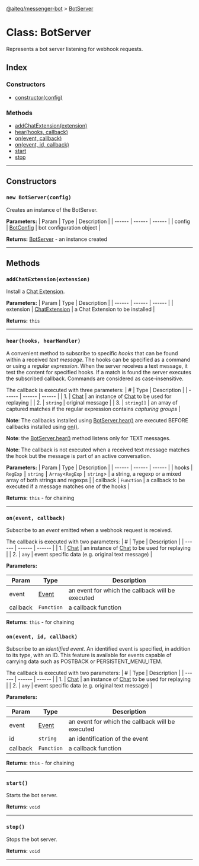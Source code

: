 [@aiteq/messenger-bot](../README.md) > [BotServer](../classes/botserver.md)

# Class: BotServer

Represents a bot server listening for webhook requests.

## Index

### Constructors

* [constructor(config)](botserver.md#constructor)

### Methods

* [addChatExtension(extension)](botserver.md#addchatextension)
* [hear(hooks, callback)](botserver.md#hear)
* [on(event, callback)](botserver.md#on1)
* [on(event, id, callback)](botserver.md#on2)
* [start](botserver.md#start)
* [stop](botserver.md#stop)

---
## Constructors
<a id="constructor"></a>

### `new BotServer(config)`

Creates an instance of the BotServer.

**Parameters:**
| Param | Type | Description |
| ------ | ------ | ------ |
| config | [BotConfig](../interfaces/botconfig.md) | bot configuration object |

**Returns:** [BotServer](botserver.md) - an instance created

---

## Methods

<a id="addchatextension"></a>
###  `addChatExtension(extension)`

Install a [Chat Extension](https://developers.facebook.com/docs/messenger-platform/guides/chat-extensions).

**Parameters:**
| Param | Type | Description |
| ------ | ------ | ------ |
| extension | [ChatExtension](../interfaces/chatextension.md)   | a Chat Extension to be installed |


**Returns:** `this`
___

<a id="hear"></a>
###  `hear(hooks, hearHandler)`

A convenient method to subscribe to specific *hooks* that can be found within a received _text message_. The hooks can be specified as a command or using a *regular expression*. When the server receives a text message, it test the content for specified hooks. If a match is found the server executes the subscribed callback. Commands are considered as case-insensitive.

The callback is executed with three parameters:
| # | Type | Description |
| ------ | ------ | ------ |
| 1. | [Chat](chat.md) | an instance of [Chat](chat.md) to be used for replaying |
| 2. | `string` | original message |
| 3. | `string[]` | an array of captured matches if the regular expression contains *capturing groups*  |

**Note**: The callbacks installed using [BotServer.hear()](botserver.md#hear) are executed BEFORE callbacks installed using [on()](botserver.md#on1).

**Note**: the [BotServer.hear()](botserver.md#hear) method listens only for TEXT messages.

**Note**: The callback is not executed when a received text message matches the hook but the message is part of an active conversation.

**Parameters:**
| Param | Type | Description |
| ------ | ------ | ------ |
| hooks | `RegExp` ⎮ `string` ⎮ `Array`<`RegExp` ⎮ `string`> | a string, a regexp or a mixed array of both strings and regexps |
| callback | `Function`   |  a callback to be executed if a message matches one of the hooks |

**Returns:** `this` - for chaining
___

<a id="on"></a>
<a id="on1"></a>
###  `on(event, callback)`

Subscribe to an *event* emitted when a webhook request is received.

The callback is executed with two parameters:
| # | Type | Description |
| ------ | ------ | ------ |
| 1. | [Chat](chat.md) | an instance of [Chat](chat.md) to be used for replaying |
| 2. | `any` | event specific data (e.g. original text message) |


**Parameters:**

| Param | Type | Description |
| ------ | ------ | ------ |
| event | [Event](../modules/webhook.event.md) | an event for which the callback will be executed |
| callback | `Function` | a callback function |

**Returns:** `this` - for chaining

<a id="on2"></a>
###  `on(event, id, callback)`

Subscribe to an *identified event*. An identified event is specified, in addition to its type, with an ID. This feature is available for events capable of carrying data such as POSTBACK or PERSISTENT_MENU_ITEM.

The callback is executed with two parameters:
| # | Type | Description |
| ------ | ------ | ------ |
| 1. | [Chat](chat.md) | an instance of [Chat](chat.md) to be used for replaying |
| 2. | `any` | event specific data (e.g. original text message) |

**Parameters:**

| Param | Type | Description |
| ------ | ------ | ------ |
| event | [Event](../modules/webhook.event.md) | an event for which the callback will be executed |
| id | `string` | an identification of the event |
| callback | `Function` | a callback function |

**Returns:** `this` - for chaining
___

<a id="start"></a>
###  `start()`

Starts the bot server.

**Returns:** `void`
___

<a id="stop"></a>
###  `stop()`

Stops the bot server.

**Returns:** `void`
___
